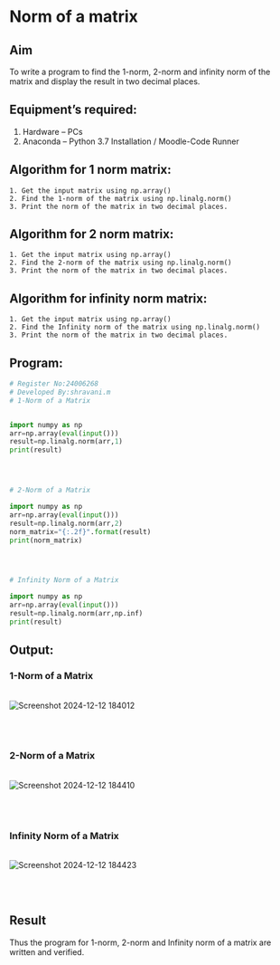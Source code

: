 # Norm of a matrix
## Aim
To write a program to find the 1-norm, 2-norm and infinity norm of the matrix and display the result in two decimal places.
## Equipment’s required:
1.	Hardware – PCs
2.	Anaconda – Python 3.7 Installation / Moodle-Code Runner
## Algorithm for 1 norm matrix:
```
1. Get the input matrix using np.array()
2. Find the 1-norm of the matrix using np.linalg.norm()
3. Print the norm of the matrix in two decimal places.
```
## Algorithm for 2 norm matrix:
```
1. Get the input matrix using np.array()   
2. Find the 2-norm of the matrix using np.linalg.norm()
3. Print the norm of the matrix in two decimal places.
```
## Algorithm for infinity norm matrix:
```
1. Get the input matrix using np.array()   
2. Find the Infinity norm of the matrix using np.linalg.norm()
3. Print the norm of the matrix in two decimal places.
```
## Program:
```Python
# Register No:24006268
# Developed By:shravani.m
# 1-Norm of a Matrix


import numpy as np
arr=np.array(eval(input()))
result=np.linalg.norm(arr,1)
print(result)




# 2-Norm of a Matrix

import numpy as np
arr=np.array(eval(input()))
result=np.linalg.norm(arr,2)
norm_matrix="{:.2f}".format(result)
print(norm_matrix)




# Infinity Norm of a Matrix

import numpy as np
arr=np.array(eval(input()))
result=np.linalg.norm(arr,np.inf)
print(result)

```
## Output:
### 1-Norm of a Matrix
<br>![Screenshot 2024-12-12 184012](https://github.com/user-attachments/assets/f2021144-0033-4d99-86ee-d18e1766df0d)

<br>
<br>

### 2-Norm of a Matrix
<br>![Screenshot 2024-12-12 184410](https://github.com/user-attachments/assets/62a35616-b931-408a-b4d2-80670526b8db)

<br>
<br>

### Infinity Norm of a Matrix
<br>![Screenshot 2024-12-12 184423](https://github.com/user-attachments/assets/e47afd4a-95cc-4bbc-9fce-6212bc447bbd)

<br>
<br>

## Result
Thus the program for 1-norm, 2-norm and Infinity norm of a matrix are written and verified.
